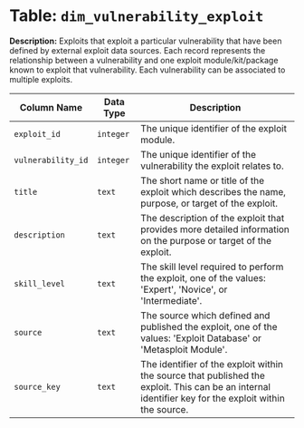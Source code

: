 # Table: `dim_vulnerability_exploit`

**Description:** Exploits that exploit a particular vulnerability that have been defined by external exploit data sources. Each record represents the relationship between a vulnerability and one exploit module/kit/package known to exploit that vulnerability. Each vulnerability can be associated to multiple exploits.


| Column Name | Data Type | Description |
|-------------|-----------|-------------|
| `exploit_id` | `integer` | The unique identifier of the exploit module.  |
| `vulnerability_id` | `integer` | The unique identifier of the vulnerability the exploit relates to. |
| `title` | `text` | The short name or title of the exploit which describes the name, purpose, or target of the exploit. |
| `description` | `text` | The description of the exploit that provides more detailed information on the purpose or target of the exploit. |
| `skill_level` | `text` | The skill level required to perform the exploit, one of the values: 'Expert', 'Novice', or 'Intermediate'. |
| `source` | `text` | The source which defined and published the exploit, one of the values: 'Exploit Database' or 'Metasploit Module'. |
| `source_key` | `text` | The identifier of the exploit within the source that published the exploit. This can be an internal identifier key for the exploit within the source. |